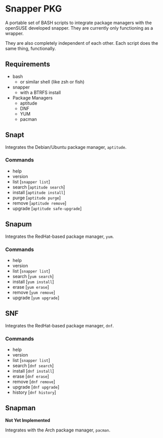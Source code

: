 # Snapper PKG
A portable set of BASH scripts to integrate package managers with the openSUSE developed snapper. They are currently only functioning as a wrapper.

They are also completely independent of each other. Each script does the same thing, functionally.

## Requirements
* bash
	* or similar shell (like zsh or fish)
* snapper
	* with a BTRFS install
* Package Managers
	* aptitude
	* DNF
	* YUM
	* pacman


## Snapt
Integrates the Debian/Ubuntu package manager, `aptitude`.
### Commands
* help
* version
* list [`snapper list`]
* search [`aptitude search`]
* install [`aptitude install`]
* purge [`aptitude purge`]
* remove [`aptitude remove`]
* upgrade [`aptitude safe-upgrade`]

## Snapum
Integrates the RedHat-based package manager, `yum`.
### Commands
* help
* version
* list [`snapper list`]
* search [`yum search`]
* install [`yum install`]
* erase [`yum erase`]
* remove [`yum remove`]
* upgrade [`yum upgrade`]

## SNF
Integrates the RedHat-based package manager, `dnf`.
### Commands
* help
* version
* list [`snapper list`]
* search [`dnf search`]
* install [`dnf install`]
* erase [`dnf erase`]
* remove [`dnf remove`]
* upgrade [`dnf upgrade`]
* history [`dnf history`]

## Snapman
<strong>Not Yet Implemented</strong>

Integrates with the Arch package manager, `pacman`.
